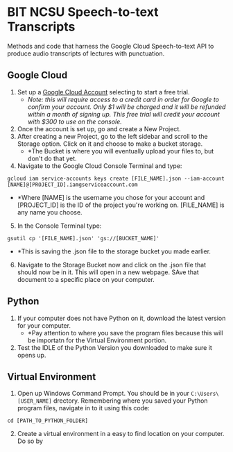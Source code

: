 # BIT NCSU Speech-to-text Transcripts 
Methods and code that harness the Google Cloud Speech-to-text API to produce audio transcripts of lectures with punctuation. 

## Google Cloud
1. Set up a [Google Cloud Account](https://cloud.google.com/) selecting to start a free trial. 
   - *Note: this will require access to a credit card in order for Google to confirm your account. Only $1 will be charged and it will be  refunded within a month of signing up. This free trial will credit your account with $300 to use on the console.*
2. Once the account is set up, go and create a New Project.  
3. After creating a new Project, go to the left sidebar and scroll to the Storage option. Click on it and choose to make a bucket storage.   
   - *The Bucket is where you will eventually upload your files to, but don't do that yet.   
4. Navigate to the Google Cloud Console Terminal and type:  
```
gcloud iam service-accounts keys create [FILE_NAME].json --iam-account [NAME]@[PROJECT_ID].iamgserviceaccount.com
```
   - *Where [NAME] is the username you chose for your account and [PROJECT_ID] is the ID of the project you're working on. [FILE_NAME] is any name you choose.  
5. In the Console Terminal type:  
```
gsutil cp '[FILE_NAME].json' 'gs://[BUCKET_NAME]'
```  
   - *This is saving the .json file to the storage bucket you made earlier.  
6. Navigate to the Storage Bucket now and click on the .json file that should now be in it. This will open in a new webpage. SAve that document to a specific place on your computer. 

## Python
1. If your computer does not have Python on it, download the latest version for your computer. 
   - *Pay attention to where you save the program files because this will be importatn for the Virtual Environment portion.   
2. Test the IDLE of the Python Version you downloaded to make sure it opens up.  

## Virtual Environment  
1. Open up Windows Command Prompt. You should be in your ```C:\Users\[USER_NAME]``` drectory. Remembering where you saved your Python program files, navigate in to it using this code:  
```
cd [PATH_TO_PYTHON_FOLDER]  
```
2. Create a virtual environment in a easy to find location on your computer. Do so by 


